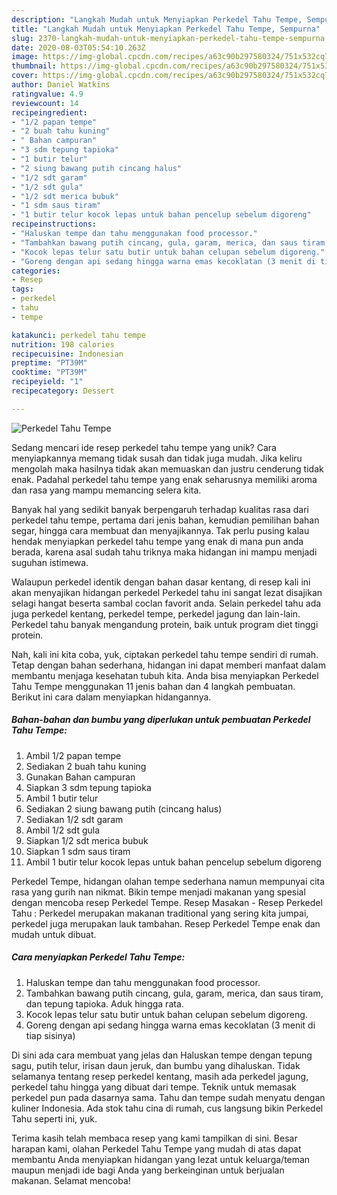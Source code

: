 ```yaml
---
description: "Langkah Mudah untuk Menyiapkan Perkedel Tahu Tempe, Sempurna"
title: "Langkah Mudah untuk Menyiapkan Perkedel Tahu Tempe, Sempurna"
slug: 2370-langkah-mudah-untuk-menyiapkan-perkedel-tahu-tempe-sempurna
date: 2020-08-03T05:54:10.263Z
image: https://img-global.cpcdn.com/recipes/a63c90b297580324/751x532cq70/perkedel-tahu-tempe-foto-resep-utama.jpg
thumbnail: https://img-global.cpcdn.com/recipes/a63c90b297580324/751x532cq70/perkedel-tahu-tempe-foto-resep-utama.jpg
cover: https://img-global.cpcdn.com/recipes/a63c90b297580324/751x532cq70/perkedel-tahu-tempe-foto-resep-utama.jpg
author: Daniel Watkins
ratingvalue: 4.9
reviewcount: 14
recipeingredient:
- "1/2 papan tempe"
- "2 buah tahu kuning"
- " Bahan campuran"
- "3 sdm tepung tapioka"
- "1 butir telur"
- "2 siung bawang putih cincang halus"
- "1/2 sdt garam"
- "1/2 sdt gula"
- "1/2 sdt merica bubuk"
- "1 sdm saus tiram"
- "1 butir telur kocok lepas untuk bahan pencelup sebelum digoreng"
recipeinstructions:
- "Haluskan tempe dan tahu menggunakan food processor."
- "Tambahkan bawang putih cincang, gula, garam, merica, dan saus tiram, dan tepung tapioka. Aduk hingga rata."
- "Kocok lepas telur satu butir untuk bahan celupan sebelum digoreng."
- "Goreng dengan api sedang hingga warna emas kecoklatan (3 menit di tiap sisinya)"
categories:
- Resep
tags:
- perkedel
- tahu
- tempe

katakunci: perkedel tahu tempe 
nutrition: 198 calories
recipecuisine: Indonesian
preptime: "PT39M"
cooktime: "PT39M"
recipeyield: "1"
recipecategory: Dessert

---
```



![Perkedel Tahu Tempe](https://img-global.cpcdn.com/recipes/a63c90b297580324/751x532cq70/perkedel-tahu-tempe-foto-resep-utama.jpg)

Sedang mencari ide resep perkedel tahu tempe yang unik? Cara menyiapkannya memang tidak susah dan tidak juga mudah. Jika keliru mengolah maka hasilnya tidak akan memuaskan dan justru cenderung tidak enak. Padahal perkedel tahu tempe yang enak seharusnya memiliki aroma dan rasa yang mampu memancing selera kita.

Banyak hal yang sedikit banyak berpengaruh terhadap kualitas rasa dari perkedel tahu tempe, pertama dari jenis bahan, kemudian pemilihan bahan segar, hingga cara membuat dan menyajikannya. Tak perlu pusing kalau hendak menyiapkan perkedel tahu tempe yang enak di mana pun anda berada, karena asal sudah tahu triknya maka hidangan ini mampu menjadi suguhan istimewa.

Walaupun perkedel identik dengan bahan dasar kentang, di resep kali ini akan menyajikan hidangan perkedel Perkedel tahu ini sangat lezat disajikan selagi hangat beserta sambal coclan favorit anda. Selain perkedel tahu ada juga perkedel kentang, perkedel tempe, perkedel jagung dan lain-lain. Perkedel tahu banyak mengandung protein, baik untuk program diet tinggi protein.


Nah, kali ini kita coba, yuk, ciptakan perkedel tahu tempe sendiri di rumah. Tetap dengan bahan sederhana, hidangan ini dapat memberi manfaat dalam membantu menjaga kesehatan tubuh kita. Anda bisa menyiapkan Perkedel Tahu Tempe menggunakan 11 jenis bahan dan 4 langkah pembuatan. Berikut ini cara dalam menyiapkan hidangannya.

<!--inarticleads1-->

##### Bahan-bahan dan bumbu yang diperlukan untuk pembuatan Perkedel Tahu Tempe:

1. Ambil 1/2 papan tempe
1. Sediakan 2 buah tahu kuning
1. Gunakan  Bahan campuran
1. Siapkan 3 sdm tepung tapioka
1. Ambil 1 butir telur
1. Sediakan 2 siung bawang putih (cincang halus)
1. Sediakan 1/2 sdt garam
1. Ambil 1/2 sdt gula
1. Siapkan 1/2 sdt merica bubuk
1. Siapkan 1 sdm saus tiram
1. Ambil 1 butir telur kocok lepas untuk bahan pencelup sebelum digoreng


Perkedel Tempe, hidangan olahan tempe sederhana namun mempunyai cita rasa yang gurih nan nikmat. Bikin tempe menjadi makanan yang spesial dengan mencoba resep Perkedel Tempe. Resep Masakan - Resep Perkedel Tahu : Perkedel merupakan makanan traditional yang sering kita jumpai, perkedel juga merupakan lauk tambahan. Resep Perkedel Tempe enak dan mudah untuk dibuat. 

<!--inarticleads2-->

##### Cara menyiapkan Perkedel Tahu Tempe:

1. Haluskan tempe dan tahu menggunakan food processor.
1. Tambahkan bawang putih cincang, gula, garam, merica, dan saus tiram, dan tepung tapioka. Aduk hingga rata.
1. Kocok lepas telur satu butir untuk bahan celupan sebelum digoreng.
1. Goreng dengan api sedang hingga warna emas kecoklatan (3 menit di tiap sisinya)


Di sini ada cara membuat yang jelas dan Haluskan tempe dengan tepung sagu, putih telur, irisan daun jeruk, dan bumbu yang dihaluskan. Tidak selamanya tentang resep perkedel kentang, masih ada perkedel jagung, perkedel tahu hingga yang dibuat dari tempe. Teknik untuk memasak perkedel pun pada dasarnya sama. Tahu dan tempe sudah menyatu dengan kuliner Indonesia. Ada stok tahu cina di rumah, cus langsung bikin Perkedel Tahu seperti ini, yuk. 

Terima kasih telah membaca resep yang kami tampilkan di sini. Besar harapan kami, olahan Perkedel Tahu Tempe yang mudah di atas dapat membantu Anda menyiapkan hidangan yang lezat untuk keluarga/teman maupun menjadi ide bagi Anda yang berkeinginan untuk berjualan makanan. Selamat mencoba!
